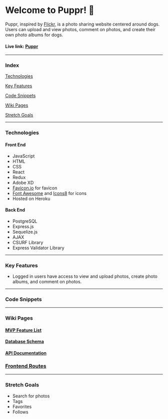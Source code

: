# Welcome to Puppr! 🐾
Puppr, inspired by [Flickr](https://www.flickr.com/), is a photo sharing website centered around dogs. Users can upload and view photos, comment on photos, and create their own photo albums for dogs.

#### Live link: [Puppr](https://pupproni.herokuapp.com/)

***

### Index
[Technologies](#technologies)

[Key Features](#key-features)

[Code Snippets](#code-snippets)

[Wiki Pages](#wiki-pages)

[Stretch Goals](#stretch-goals)

***

### Technologies
#### Front End
* JavaScript
* HTML
* CSS
* React
* Redux
* Adobe XD
* [Favicon.io](https://favicon.io/) for favicon
* [Font Awesome](https://fontawesome.com/v4.7.0/icons/) and [Icons8](https://icons8.com/) for icons
* Hosted on Heroku
#### Back End
* PostgreSQL
* Express.js
* Sequelize.js
* AJAX
* CSURF Library
* Express Validator Library

***

### Key Features
* Logged in users have access to view and upload photos, create photo albums, and comment on photos.

***

### Code Snippets

***

### Wiki Pages
#### [MVP Feature List](https://github.com/trnle/puppr/wiki/MVP-Feature-List)
#### [Database Schema](https://github.com/trnle/puppr/wiki/Database-Schema)
#### [API Documentation](https://github.com/trnle/puppr/wiki/API-Documentation)
### [Frontend Routes](https://github.com/trnle/puppr/wiki/Frontend-Routes)

***

### Stretch Goals
* Search for photos
* Tags
* Favorites
* Follows
